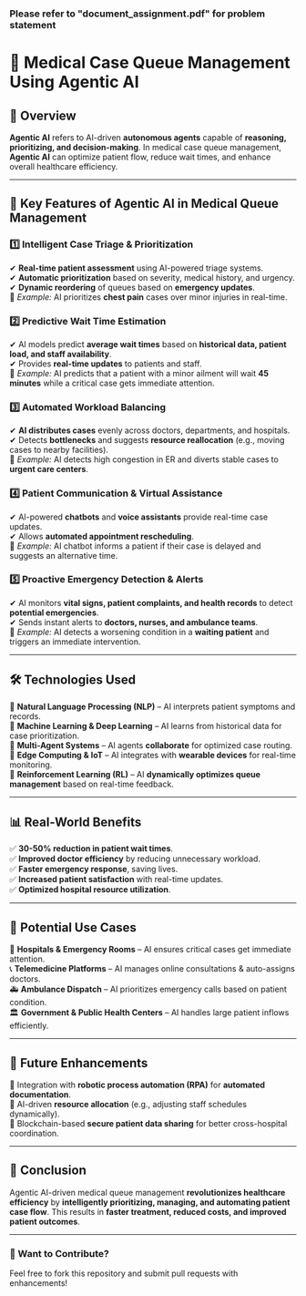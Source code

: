 ### Please refer to "document_assignment.pdf" for problem statement

# 🚀 Medical Case Queue Management Using Agentic AI

## 📌 Overview  
**Agentic AI** refers to AI-driven **autonomous agents** capable of **reasoning, prioritizing, and decision-making**. In medical case queue management, **Agentic AI** can optimize patient flow, reduce wait times, and enhance overall healthcare efficiency.  

---

## 🔹 Key Features of Agentic AI in Medical Queue Management  

### 1️⃣ Intelligent Case Triage & Prioritization  
✔ **Real-time patient assessment** using AI-powered triage systems.  
✔ **Automatic prioritization** based on severity, medical history, and urgency.  
✔ **Dynamic reordering** of queues based on **emergency updates**.  
📌 *Example:* AI prioritizes **chest pain** cases over minor injuries in real-time.  

### 2️⃣ Predictive Wait Time Estimation  
✔ AI models predict **average wait times** based on **historical data, patient load, and staff availability**.  
✔ Provides **real-time updates** to patients and staff.  
📌 *Example:* AI predicts that a patient with a minor ailment will wait **45 minutes** while a critical case gets immediate attention.  

### 3️⃣ Automated Workload Balancing  
✔ **AI distributes cases** evenly across doctors, departments, and hospitals.  
✔ Detects **bottlenecks** and suggests **resource reallocation** (e.g., moving cases to nearby facilities).  
📌 *Example:* AI detects high congestion in ER and diverts stable cases to **urgent care centers**.  

### 4️⃣ Patient Communication & Virtual Assistance  
✔ AI-powered **chatbots** and **voice assistants** provide real-time case updates.  
✔ Allows **automated appointment rescheduling**.  
📌 *Example:* AI chatbot informs a patient if their case is delayed and suggests an alternative time.  

### 5️⃣ Proactive Emergency Detection & Alerts  
✔ AI monitors **vital signs, patient complaints, and health records** to detect **potential emergencies**.  
✔ Sends instant alerts to **doctors, nurses, and ambulance teams**.  
📌 *Example:* AI detects a worsening condition in a **waiting patient** and triggers an immediate intervention.  

---

## 🛠 Technologies Used  
🔹 **Natural Language Processing (NLP)** – AI interprets patient symptoms and records.  
🔹 **Machine Learning & Deep Learning** – AI learns from historical data for case prioritization.  
🔹 **Multi-Agent Systems** – AI agents **collaborate** for optimized case routing.  
🔹 **Edge Computing & IoT** – AI integrates with **wearable devices** for real-time monitoring.  
🔹 **Reinforcement Learning (RL)** – AI **dynamically optimizes queue management** based on real-time feedback.  

---

## 📊 Real-World Benefits  
✅ **30-50% reduction in patient wait times**.  
✅ **Improved doctor efficiency** by reducing unnecessary workload.  
✅ **Faster emergency response**, saving lives.  
✅ **Increased patient satisfaction** with real-time updates.  
✅ **Optimized hospital resource utilization**.  

---

## 🔗 Potential Use Cases  
🏥 **Hospitals & Emergency Rooms** – AI ensures critical cases get immediate attention.  
📞 **Telemedicine Platforms** – AI manages online consultations & auto-assigns doctors.  
🚑 **Ambulance Dispatch** – AI prioritizes emergency calls based on patient condition.  
🏛 **Government & Public Health Centers** – AI handles large patient inflows efficiently.  

---

## 🚀 Future Enhancements  
🔹 Integration with **robotic process automation (RPA)** for **automated documentation**.  
🔹 AI-driven **resource allocation** (e.g., adjusting staff schedules dynamically).  
🔹 Blockchain-based **secure patient data sharing** for better cross-hospital coordination.  

---

## 🎯 Conclusion  
Agentic AI-driven medical queue management **revolutionizes healthcare efficiency** by **intelligently prioritizing, managing, and automating patient case flow**. This results in **faster treatment, reduced costs, and improved patient outcomes**.  

---

### 📌 Want to Contribute?  
Feel free to fork this repository and submit pull requests with enhancements!  
